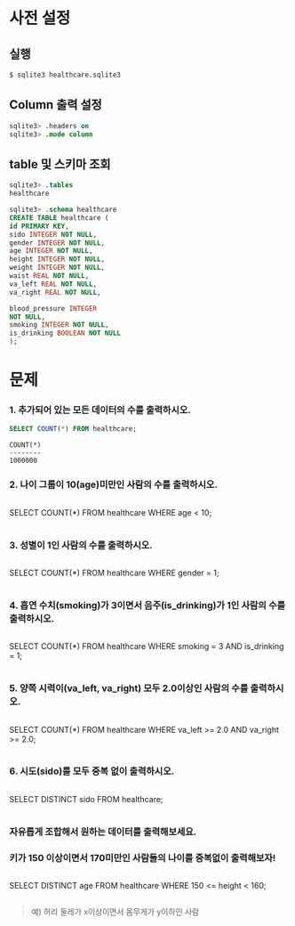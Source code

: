 # 사전 설정

## 실행

```bash
$ sqlite3 healthcare.sqlite3 
```

## Column 출력 설정

```sql
sqlite3> .headers on 
sqlite3> .mode column
```

## table 및 스키마 조회

```sql
sqlite3> .tables
healthcare

sqlite3> .schema healthcare
CREATE TABLE healthcare (
id PRIMARY KEY,        
sido INTEGER NOT NULL, 
gender INTEGER NOT NULL,
age INTEGER NOT NULL,  
height INTEGER NOT NULL,
weight INTEGER NOT NULL,
waist REAL NOT NULL,   
va_left REAL NOT NULL, 
va_right REAL NOT NULL,

blood_pressure INTEGER 
NOT NULL,
smoking INTEGER NOT NULL,
is_drinking BOOLEAN NOT NULL
);
```

# 문제

### 1. 추가되어 있는 모든 데이터의 수를 출력하시오.

```sql
SELECT COUNT(*) FROM healthcare;
```

```
COUNT(*)
--------
1000000
```

### 2. 나이 그룹이 10(age)미만인 사람의 수를 출력하시오.

```sql
```
SELECT COUNT(*) FROM healthcare WHERE age < 10;
```
```

### 3. 성별이 1인 사람의 수를 출력하시오.

```sql
```
SELECT COUNT(*) FROM healthcare WHERE gender = 1;
```
```

### 4. 흡연 수치(smoking)가 3이면서 음주(is_drinking)가 1인 사람의 수를 출력하시오.

```sql
```
SELECT COUNT(*) FROM healthcare WHERE smoking = 3 AND is_drinking = 1;
```
```

### 5. 양쪽 시력이(va_left, va_right) 모두 2.0이상인 사람의 수를 출력하시오.

```sql
```
SELECT COUNT(*) FROM healthcare WHERE va_left >= 2.0 AND va_right >= 2.0;
```
```

### 6. 시도(sido)를 모두 중복 없이 출력하시오.

```sql
```
SELECT DISTINCT sido FROM healthcare;
```
```

### 자유롭게 조합해서 원하는 데이터를 출력해보세요.

### 키가 150 이상이면서 170미만인 사람들의 나이를 중복없이 출력해보자!

```sql
```
SELECT DISTINCT age FROM healthcare WHERE 150 <= height < 160;
```
```

> 예) 허리 둘레가 x이상이면서 몸무게가 y이하인 사람